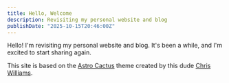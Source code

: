 ```yaml
---
title: Hello, Welcome
description: Revisiting my personal website and blog
publishDate: "2025-10-15T20:46:00Z"
---
```


Hello! I'm revisiting my personal website and blog. It's been a while, and I'm excited to start sharing again.

This site is based on the [Astro Cactus](https://github.com/chrismwilliams/astro-cactus) theme created by this dude [Chris Williams](https://github.com/chrismwilliams).
